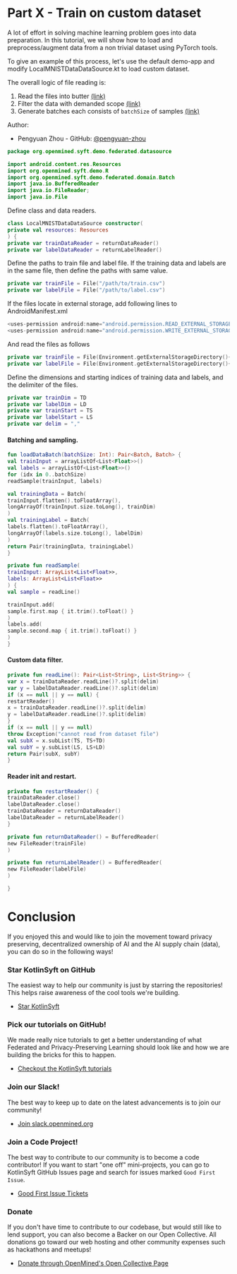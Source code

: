 # Part X - Train on custom dataset

A lot of effort in solving machine learning problem goes into data preparation. In this tutorial, we will show how to load and preprocess/augment data from a non trivial dataset using PyTorch tools.

To give an example of this process, let's use the default demo-app and modify LocalMNISTDataDataSource.kt to load custom dataset.

The overall logic of file reading is: 
1. Read the files into butter [(link)](#Reader-init-and-restart)
2. Filter the data with demanded scope [(link)](#Custom-data-filter)
3. Generate batches each consists of `batchSize` of samples [(link)](#Batching-and-sampling)


Author:
- Pengyuan Zhou - GitHub: [@pengyuan-zhou](https://github.com/pengyuan-zhou)


```kotlin
package org.openmined.syft.demo.federated.datasource

import android.content.res.Resources
import org.openmined.syft.demo.R
import org.openmined.syft.demo.federated.domain.Batch
import java.io.BufferedReader
import java.io.FileReader;
import java.io.File
```


Define class and data readers.
```kotlin
class LocalMNISTDataDataSource constructor(
private val resources: Resources
) {
private var trainDataReader = returnDataReader()
private var labelDataReader = returnLabelReader()
```


Define the paths to train file and label file.
If the training data and labels are in the same file, then define the paths with same value.
```kotlin
private var trainFile = File("/path/to/train.csv")
private var labelFile = File("/path/to/label.csv")
```


If the files locate in external storage, add following lines to AndroidManifest.xml
```kotlin
<uses-permission android:name="android.permission.READ_EXTERNAL_STORAGE"/>  
<uses-permission android:name="android.permission.WRITE_EXTERNAL_STORAGE"/>  
```


And read the files as follows
```kotlin
private var trainFile = File(Environment.getExternalStorageDirectory()+"/path/to/train.csv")
private var labelFile = File(Environment.getExternalStorageDirectory()+"/path/to/label.csv")
```


Define the dimensions and starting indices of training data and labels, and the delimiter of the files.
```kotlin
private var trainDim = TD
private var labelDim = LD
private var trainStart = TS
private var labelStart = LS
private var delim = ","
```


#### Batching and sampling.
```kotlin
fun loadDataBatch(batchSize: Int): Pair<Batch, Batch> {
val trainInput = arrayListOf<List<Float>>()
val labels = arrayListOf<List<Float>>()
for (idx in 0..batchSize)
readSample(trainInput, labels)

val trainingData = Batch(
trainInput.flatten().toFloatArray(),
longArrayOf(trainInput.size.toLong(), trainDim)
)
val trainingLabel = Batch(
labels.flatten().toFloatArray(),
longArrayOf(labels.size.toLong(), labelDim)
)
return Pair(trainingData, trainingLabel)
}

private fun readSample(
trainInput: ArrayList<List<Float>>,
labels: ArrayList<List<Float>>
) {
val sample = readLine()

trainInput.add(
sample.first.map { it.trim().toFloat() }
)
labels.add(
sample.second.map { it.trim().toFloat() }
)
}
```


#### Custom data filter.
```kotlin
private fun readLine(): Pair<List<String>, List<String>> {
var x = trainDataReader.readLine()?.split(delim)
var y = labelDataReader.readLine()?.split(delim)
if (x == null || y == null) {
restartReader()
x = trainDataReader.readLine()?.split(delim)
y = labelDataReader.readLine()?.split(delim)
}
if (x == null || y == null)
throw Exception("cannot read from dataset file")
val subX = x.subList(TS, TS+TD)
val subY = y.subList(LS, LS+LD)
return Pair(subX, subY)
}
```


#### Reader init and restart.
```kotlin
private fun restartReader() {
trainDataReader.close()
labelDataReader.close()
trainDataReader = returnDataReader()
labelDataReader = returnLabelReader()
}

private fun returnDataReader() = BufferedReader(
new FileReader(trainFile)
)

private fun returnLabelReader() = BufferedReader(
new FileReader(labelFile)
)

}
```

# Conclusion

If you enjoyed this and would like to join the movement toward privacy preserving, decentralized ownership of AI and the AI supply chain (data), you can do so in the following ways! 

### Star KotlinSyft on GitHub

The easiest way to help our community is just by starring the repositories! This helps raise awareness of the cool tools we're building.

- [Star KotlinSyft](https://github.com/OpenMined/KotlinSyft)

### Pick our tutorials on GitHub!

We made really nice tutorials to get a better understanding of what Federated and Privacy-Preserving Learning should look like and how we are building the bricks for this to happen.

- [Checkout the KotlinSyft tutorials](https://github.com/OpenMined/KotlinSyft/tree/master/tutorial/)


### Join our Slack!

The best way to keep up to date on the latest advancements is to join our community! 

- [Join slack.openmined.org](http://slack.openmined.org)

### Join a Code Project!

The best way to contribute to our community is to become a code contributor! If you want to start "one off" mini-projects, you can go to KotlinSyft GitHub Issues page and search for issues marked `Good First Issue`.

- [Good First Issue Tickets](https://github.com/OpenMined/KotlinSyft/issues?q=is%3Aopen+is%3Aissue+label%3A%22good+first+issue%22)

### Donate

If you don't have time to contribute to our codebase, but would still like to lend support, you can also become a Backer on our Open Collective. All donations go toward our web hosting and other community expenses such as hackathons and meetups!

- [Donate through OpenMined's Open Collective Page](https://opencollective.com/openmined)
